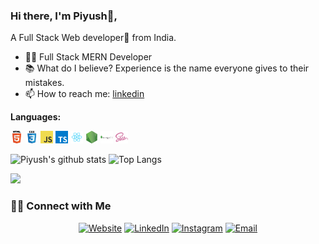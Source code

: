 ### Hi there, I'm Piyush👦,
A Full Stack Web developer🎯 from India.

- 👨‍💻 Full Stack MERN Developer
- 📚 What do I believe? Experience is the name everyone gives to their mistakes.
- 📫 How to reach me: [linkedin](https://www.linkedin.com/in/piyushprajapati16)

**Languages:**  

<code><img height="20" src="https://raw.githubusercontent.com/github/explore/80688e429a7d4ef2fca1e82350fe8e3517d3494d/topics/html/html.png"></code>
<code><img height="20" src="https://raw.githubusercontent.com/github/explore/80688e429a7d4ef2fca1e82350fe8e3517d3494d/topics/css/css.png"></code>
<code><img height="20" src="https://raw.githubusercontent.com/github/explore/80688e429a7d4ef2fca1e82350fe8e3517d3494d/topics/javascript/javascript.png"></code>
<code><img height="20" src="https://raw.githubusercontent.com/github/explore/80688e429a7d4ef2fca1e82350fe8e3517d3494d/topics/typescript/typescript.png"></code>
<code><img height="20" src="https://raw.githubusercontent.com/github/explore/80688e429a7d4ef2fca1e82350fe8e3517d3494d/topics/react/react.png"></code>
<code><img height="20" src="https://raw.githubusercontent.com/github/explore/80688e429a7d4ef2fca1e82350fe8e3517d3494d/topics/nodejs/nodejs.png"></code>
<code><img height="20" src="https://raw.githubusercontent.com/github/explore/80688e429a7d4ef2fca1e82350fe8e3517d3494d/topics/mongodb/mongodb.png"></code>
<code><img height="20" src="https://raw.githubusercontent.com/github/explore/80688e429a7d4ef2fca1e82350fe8e3517d3494d/topics/sass/sass.png"></code>

![Piyush's github stats](https://github-readme-stats.vercel.app/api?username=piyushbhai&theme=tokyonight&show_icons=true&hide=[%22issues%22])
![Top Langs](https://github-readme-stats.vercel.app/api/top-langs/?username=piyushbhai&theme=tokyonight&layout=compact)

![](https://komarev.com/ghpvc/?username=piyushbhai)

<h3> 🤝🏻 Connect with Me </h3>

<p align="center">
 <a href="https://piyushprajapati.tech/"><img alt="Website" src="https://img.shields.io/badge/Website-www.piyushprajapati.tech-blue?style=flat-square&logo=google-chrome"></a>
<a href="https://www.linkedin.com/in/piyushprajapati16/"><img alt="LinkedIn" src="https://img.shields.io/badge/LinkedIn-Piyush%20Prajapati-blue?style=flat-square&logo=linkedin"></a>
<a href="https://www.instagram.com/piyush_h_prajapati/"><img alt="Instagram" src="https://img.shields.io/badge/Instagram-piyush_h_prajapati-blue?style=flat-square&logo=instagram"></a>
<a href="mailto:prajapati.piyush16@gmail.com"><img alt="Email" src="https://img.shields.io/badge/Email-prajapati.piyush16@gmail.com-blue?style=flat-square&logo=gmail"></a>
</p>

 <!--⭐️ From [Piyush Prajapati](https://github.com/piyushbhai)-->
